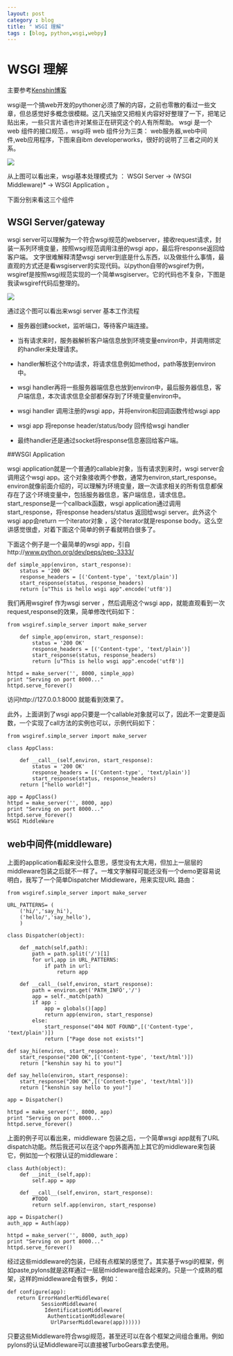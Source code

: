 ```yaml
---
layout: post
category : blog
title: " WSGI 理解"
tags : [blog, python,wsgi,webpy]
---
```



<script src="http://yandex.st/highlightjs/7.3/highlight.min.js"></script>
<link rel="stylesheet" href="http://yandex.st/highlightjs/7.3/styles/github.min.css">
<script>
  hljs.initHighlightingOnLoad();
</script>

# WSGI 理解

主要参考[Kenshin博客](http://blog.kenshinx.me/blog/wsgi-research/)


wsgi是一个搞web开发的pythoner必须了解的内容，之前也零散的看过一些文章，但总感觉好多概念很模糊。这几天抽空又把相关内容好好整理了一下，把笔记贴出来，一些只言片语也许对某些正在研究这个的人有所帮助。
wsgi 是一个 web 组件的接口规范.，wsgi将 web 组件分为三类： web服务器,web中间件,web应用程序，下图来自ibm developerworks，很好的说明了三者之间的关系。

![](.\jpg\medish.jpg)

从上图可以看出来，wsgi基本处理模式为 ： WSGI Server -> (WSGI Middleware)* -> WSGI Application 。

下面分别来看这三个组件

## WSGI Server/gateway

wsgi server可以理解为一个符合wsgi规范的webserver，接收request请求，封装一系列环境变量，按照wsgi规范调用注册的wsgi app，最后将response返回给客户端。
文字很难解释清楚wsgi server到底是什么东西，以及做些什么事情，最直观的方式还是看wsgiserver的实现代码。以python自带的wsgiref为例，wsgiref是按照wsgi规范实现的一个简单wsgiserver。它的代码也不复杂，下图是我读wsgiref代码后整理的。

![](jpg\medish_2.jpg)

通过这个图可以看出来wsgi server 基本工作流程

- 服务器创建socket，监听端口，等待客户端连接。

- 当有请求来时，服务器解析客户端信息放到环境变量environ中，并调用绑定的handler来处理请求。

- handler解析这个http请求，将请求信息例如method，path等放到environ中。

- wsgi handler再将一些服务器端信息也放到environ中，最后服务器信息，客户端信息，本次请求信息全部都保存到了环境变量environ中。

- wsgi handler 调用注册的wsgi app，并将environ和回调函数传给wsgi app

- wsgi app 将reponse header/status/body 回传给wsgi handler

- 最终handler还是通过socket将response信息塞回给客户端。

##WSGI Application


wsgi application就是一个普通的callable对象，当有请求到来时，wsgi server会调用这个wsgi app。这个对象接收两个参数，通常为environ,start_response。environ就像前面介绍的，可以理解为环境变量，跟一次请求相关的所有信息都保存在了这个环境变量中，包括服务器信息，客户端信息，请求信息。start_response是一个callback函数，wsgi application通过调用start_response，将response headers/status 返回给wsgi server。此外这个wsgi app会return 一个iterator对象 ，这个iterator就是response body。这么空讲感觉很虚，对着下面这个简单的例子看就明白很多了。

下面这个例子是一个最简单的wsgi app，引自http://www.python.org/dev/peps/pep-3333/

	def simple_app(environ, start_response):
	    status = '200 OK'
	    response_headers = [('Content-type', 'text/plain')]
	    start_response(status, response_headers)
	    return [u"This is hello wsgi app".encode('utf8')]

我们再用wsgiref 作为wsgi server ，然后调用这个wsgi app，就能直观看到一次request,response的效果，简单修改代码如下：

	from wsgiref.simple_server import make_server
	
		def simple_app(environ, start_response):
		    status = '200 OK'
		    response_headers = [('Content-type', 'text/plain')]
		    start_response(status, response_headers)
		    return [u"This is hello wsgi app".encode('utf8')]
	
	httpd = make_server('', 8000, simple_app)
	print "Serving on port 8000..."
	httpd.serve_forever()

访问http://127.0.0.1:8000 就能看到效果了。

此外，上面讲到了wsgi app只要是一个callable对象就可以了，因此不一定要是函数，一个实现了call方法的实例也可以，示例代码如下：

	from wsgiref.simple_server import make_server
	
	class AppClass:
	
	    def __call__(self,environ, start_response):
	        status = '200 OK'
	        response_headers = [('Content-type', 'text/plain')]
	        start_response(status, response_headers)
	    return ["hello world!"]

	app = AppClass()
	httpd = make_server('', 8000, app)
	print "Serving on port 8000..."
	httpd.serve_forever()
	WSGI MiddleWare


## web中间件(middleware)

上面的application看起来没什么意思，感觉没有太大用，但加上一层层的middleware包装之后就不一样了。一堆文字解释可能还没有一个demo更容易说明白，我写了一个简单Dispatcher Middleware，用来实现URL 路由：

	from wsgiref.simple_server import make_server

	URL_PATTERNS= (
	    ('hi/','say_hi'),
	    ('hello/','say_hello'),
	    )
	
	class Dispatcher(object):
	
	    def _match(self,path):
	        path = path.split('/')[1]
	        for url,app in URL_PATTERNS:
	            if path in url:
	                return app
	
	    def __call__(self,environ, start_response):
	        path = environ.get('PATH_INFO','/')
	        app = self._match(path)
	        if app :
	            app = globals()[app]
	            return app(environ, start_response)
	        else:
	            start_response("404 NOT FOUND",[('Content-type', 'text/plain')])
	            return ["Page dose not exists!"]
	
	def say_hi(environ, start_response):
	    start_response("200 OK",[('Content-type', 'text/html')])
	    return ["kenshin say hi to you!"]
	
	def say_hello(environ, start_response):
	    start_response("200 OK",[('Content-type', 'text/html')])
	    return ["kenshin say hello to you!"]
	
	app = Dispatcher()
	
	httpd = make_server('', 8000, app)
	print "Serving on port 8000..."
	httpd.serve_forever()


上面的例子可以看出来，middleware 包装之后，一个简单wsgi app就有了URL dispatch功能。然后我还可以在这个app外面再加上其它的middleware来包装它，例如加一个权限认证的middleware：

	class Auth(object):
	    def __init__(self,app):
	        self.app = app
	
	    def __call__(self,environ, start_response):
	        #TODO
	        return self.app(environ, start_response)
	
	app = Dispatcher()
	auth_app = Auth(app)

	httpd = make_server('', 8000, auth_app)
	print "Serving on port 8000..."
	httpd.serve_forever()

经过这些middleware的包装，已经有点框架的感觉了。其实基于wsgi的框架，例如paste,pylons就是这样通过一层层middleware组合起来的。只是一个成熟的框架，这样的middleware会有很多，例如：
	
	def configure(app):
	   return ErrorHandlerMiddleware(
	           SessionMiddleware(
	            IdentificationMiddleware(
	             AuthenticationMiddleware(
	              UrlParserMiddleware(app))))))

只要这些Middleware符合wsgi规范，甚至还可以在各个框架之间组合重用。例如pylons的认证Middleware可以直接被TurboGears拿去使用。